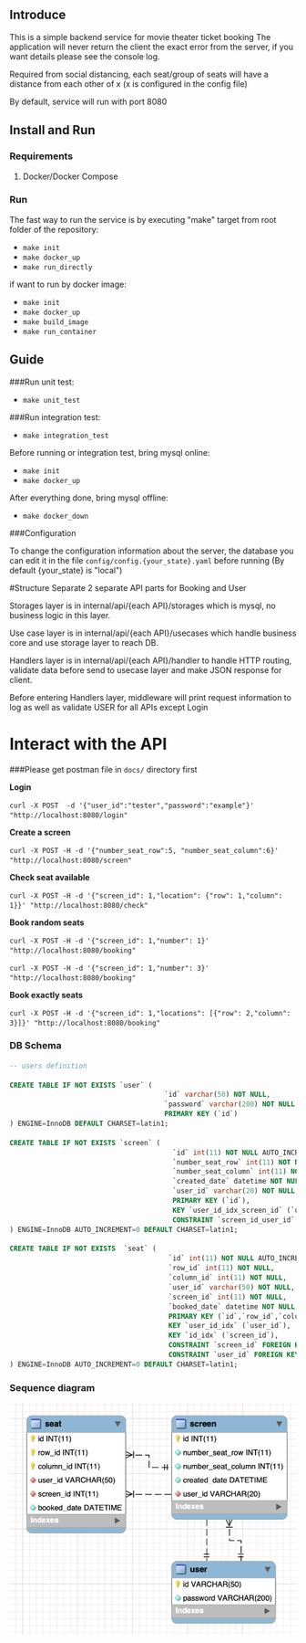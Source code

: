 ## Introduce
This is a simple backend service for movie theater ticket booking
The application will never return the client the exact error from the server, if you want details please see the console log.

Required from social distancing, each seat/group of seats will have a distance from each other of x (x is configured in the config file)

By default, service will run with port 8080

## Install and Run
### Requirements
1. Docker/Docker Compose

### Run
The fast way to run the service is by executing "make" target from root folder of the repository:
- `make init`
- `make docker_up`
- `make run_directly`

if want to run by docker image:
- `make init`
- `make docker_up`
- `make build_image`
- `make run_container`

## Guide

###Run unit test:
- `make unit_test`

###Run integration test:
- `make integration_test`

Before running or integration test, bring mysql online:
- `make init`
- `make docker_up`

After everything done, bring mysql offline:

- `make docker_down`

###Configuration

To change the configuration information about the server, the database you can edit it in the file `config/config.{your_state}.yaml` before running
(By default {your_state} is "local")

#Structure
Separate 2 separate API parts for Booking and User

Storages layer is in internal/api/{each API}/storages which is mysql, no business logic in this layer.

Use case layer is in internal/api/{each API}/usecases which handle business core and use storage layer to reach DB.

Handlers layer is in internal/api/{each API}/handler to handle HTTP routing, validate data before send to usecase layer and make JSON response for client.

Before entering Handlers layer, middleware will print request information to log as well as validate USER for all APIs except Login

# Interact with the API

###Please get postman file in `docs/` directory first

__Login__

```curl -X POST  -d '{"user_id":"tester","password":"example"}' "http://localhost:8080/login"```

__Create a screen__

```curl -X POST -H -d '{"number_seat_row":5, "number_seat_column":6}' "http://localhost:8080/screen"```

__Check seat available__

```curl -X POST -H -d '{"screen_id": 1,"location": {"row": 1,"column": 1}}' "http://localhost:8080/check"```

__Book random seats__

```curl -X POST -H -d '{"screen_id": 1,"number": 1}' "http://localhost:8080/booking"```

```curl -X POST -H -d '{"screen_id": 1,"number": 3}' "http://localhost:8080/booking"```

__Book exactly seats__

```curl -X POST -H -d '{"screen_id": 1,"locations": [{"row": 2,"column": 3}]}' "http://localhost:8080/booking"```


### DB Schema
```sql
-- users definition

CREATE TABLE IF NOT EXISTS `user` (
                                      `id` varchar(50) NOT NULL,
                                      `password` varchar(200) NOT NULL,
                                      PRIMARY KEY (`id`)
) ENGINE=InnoDB DEFAULT CHARSET=latin1;

CREATE TABLE IF NOT EXISTS `screen` (
                                        `id` int(11) NOT NULL AUTO_INCREMENT,
                                        `number_seat_row` int(11) NOT NULL,
                                        `number_seat_column` int(11) NOT NULL,
                                        `created_date` datetime NOT NULL,
                                        `user_id` varchar(20) NOT NULL,
                                        PRIMARY KEY (`id`),
                                        KEY `user_id_idx_screen_id` (`user_id`),
                                        CONSTRAINT `screen_id_user_id` FOREIGN KEY (`user_id`) REFERENCES `user` (`id`) ON DELETE NO ACTION ON UPDATE NO ACTION
) ENGINE=InnoDB AUTO_INCREMENT=0 DEFAULT CHARSET=latin1;

CREATE TABLE IF NOT EXISTS  `seat` (
                                       `id` int(11) NOT NULL AUTO_INCREMENT,
                                       `row_id` int(11) NOT NULL,
                                       `column_id` int(11) NOT NULL,
                                       `user_id` varchar(50) NOT NULL,
                                       `screen_id` int(11) NOT NULL,
                                       `booked_date` datetime NOT NULL,
                                       PRIMARY KEY (`id`,`row_id`,`column_id`),
                                       KEY `user_id_idx` (`user_id`),
                                       KEY `id_idx` (`screen_id`),
                                       CONSTRAINT `screen_id` FOREIGN KEY (`screen_id`) REFERENCES `screen` (`id`) ON DELETE NO ACTION ON UPDATE NO ACTION,
                                       CONSTRAINT `user_id` FOREIGN KEY (`user_id`) REFERENCES `user` (`id`) ON DELETE NO ACTION ON UPDATE NO ACTION
) ENGINE=InnoDB AUTO_INCREMENT=0 DEFAULT CHARSET=latin1;
```

### Sequence diagram
![auth and create bookings request](https://raw.githubusercontent.com/vanxuanty95/tiki/master/docs/sequence.png)
